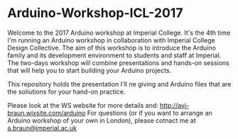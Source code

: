 # Arduino-Workshop-ICL-2017

Welcome to the 2017 Arduino workshop at Imperial College. 
It's the 4th time I'm running an Arduino workshop in collaboration with Imperial College Design Collective. 
The aim of this workshop is to introduce the Arduino family and its development environment to students and staff at Imperial. 
The two-days workshop will combine presentations and hands-on sessions that will help you to start building your Arduino projects. 

This repository holds the presentation I'll ne giving and Arduino files that are the soliutions for your hand-on practice. 

Please look at the WS website for more details and: http://avi-braun.wixsite.com/arduino 
For questions (or if you want to arrange an Arduino workshop of your own in London), please cotnact me at a.braun@imperial.ac.uk
